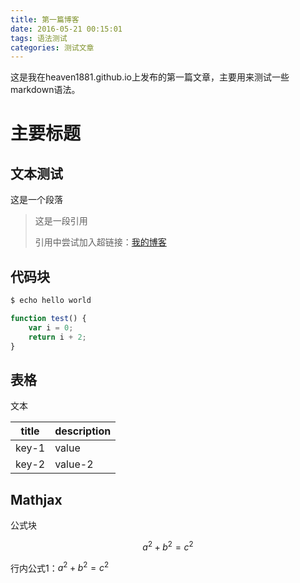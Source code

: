 ```yaml
---
title: 第一篇博客
date: 2016-05-21 00:15:01
tags: 语法测试
categories: 测试文章
---
```


这是我在heaven1881.github.io上发布的第一篇文章，主要用来测试一些markdown语法。

<!-- more -->

# 主要标题

## 文本测试

这是一个段落

> 这是一段引用
> 
> 引用中尝试加入超链接：[我的博客](heaven1881.github.io)

## 代码块

```bash
$ echo hello world
```

```js
function test() {
    var i = 0;
    return i + 2;
}
```

## 表格
文本

| title | description |
|-------|-------------|
| key-1 | value       |
| key-2 | value-2     |

## Mathjax
公式块

$$ a^2 + b^2 = c^2 $$

行内公式1：$a^2 + b^2 = c^2$


